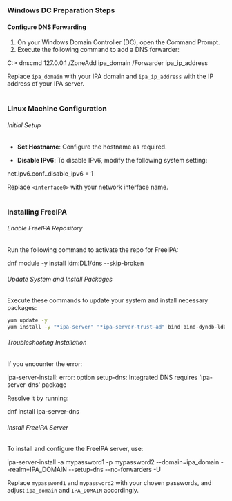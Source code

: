 <h3> Windows DC Preparation Steps </h3>

<h4> Configure DNS Forwarding </h4>

1. On your Windows Domain Controller (DC), open the Command Prompt.
2. Execute the following command to add a DNS forwarder:

C:> dnscmd 127.0.0.1 /ZoneAdd ipa_domain /Forwarder ipa_ip_address

Replace `ipa_domain` with your IPA domain and `ipa_ip_address` with the IP address of your IPA server.

#

<h3> Linux Machine Configuration </h3>

<h6> Initial Setup </h6>

- **Set Hostname**: Configure the hostname as required.

- **Disable IPv6**: To disable IPv6, modify the following system setting:

net.ipv6.conf.<interface0>.disable_ipv6 = 1


Replace `<interface0>` with your network interface name.

#

<h3> Installing FreeIPA </h3>

<h6> Enable FreeIPA Repository </h6>

Run the following command to activate the repo for FreeIPA:

dnf module -y install idm:DL1/dns --skip-broken


<h6> Update System and Install Packages </h6>

Execute these commands to update your system and install necessary packages:
```bash
yum update -y
yum install -y "*ipa-server" "*ipa-server-trust-ad" bind bind-dyndb-ldap
```

<h6> Troubleshooting Installation </h6>

If you encounter the error:

ipa-server-install: error: option setup-dns: Integrated DNS requires 'ipa-server-dns' package


Resolve it by running:

dnf install ipa-server-dns


<h6> Install FreeIPA Server </h6>

To install and configure the FreeIPA server, use:

ipa-server-install -a mypassword1 -p mypassword2 --domain=ipa_domain --realm=IPA_DOMAIN --setup-dns --no-forwarders -U


Replace `mypassword1` and `mypassword2` with your chosen passwords, and adjust `ipa_domain` and `IPA_DOMAIN` accordingly.
